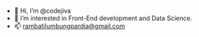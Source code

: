 - 👋 Hi, I’m @codejiva
- 👀 I’m interested in Front-End development and Data Science.
- 📫 rambatilumbungpardja@gmail.com

